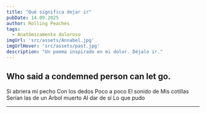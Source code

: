 ```yaml
---
title: "Qué significa dejar ir"
pubDate: 14.09.2025
author: Rolling Peaches
tags:
  - Anatómicamente doloroso
imgUrl: 'src/assets/Annabel.jpg'
imgUrlHover: 'src/assets/past.jpg'
description: "Un poema inspirado en mi dolor. Déjalo ir."
---
```


## Who said a condemned person can let go.

Si abriera mi pecho
Con los dedos
Poco a poco 
El sonido de
Mis cotillas
Serían las de un 
Árbol muerto
Al dar de sí
Lo que pudo

---
